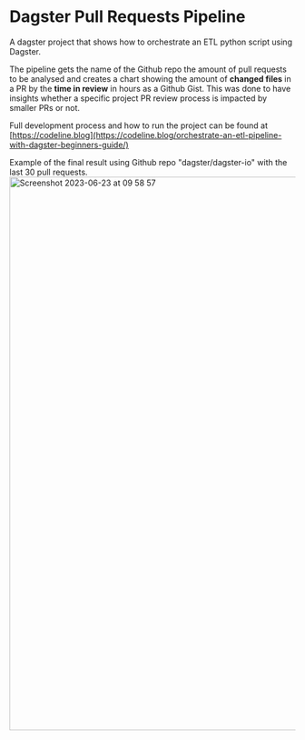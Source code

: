# Dagster Pull Requests Pipeline
A dagster project that shows how to orchestrate an ETL python script using Dagster.

The pipeline gets the name of the Github repo the amount of pull requests to be analysed and creates a chart showing the amount of **changed files** in a PR by the **time in review** in hours as a Github Gist. This was done to have insights whether a specific project PR review process is impacted by smaller PRs or not.

Full development process and how to run the project can be found at [https://codeline.blog](https://codeline.blog/orchestrate-an-etl-pipeline-with-dagster-beginners-guide/)

Example of the final result using Github repo "dagster/dagster-io" with the last 30 pull requests.
<img width="974" alt="Screenshot 2023-06-23 at 09 58 57" src="https://github.com/marcowilliam/dagster-pull-requests-pipeline/assets/3015399/5c2408c8-64e1-4178-ba00-36d2f68cc94e">


